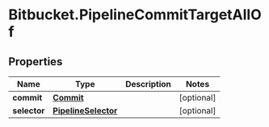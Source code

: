 # Bitbucket.PipelineCommitTargetAllOf

## Properties

Name | Type | Description | Notes
------------ | ------------- | ------------- | -------------
**commit** | [**Commit**](Commit.md) |  | [optional] 
**selector** | [**PipelineSelector**](PipelineSelector.md) |  | [optional] 


